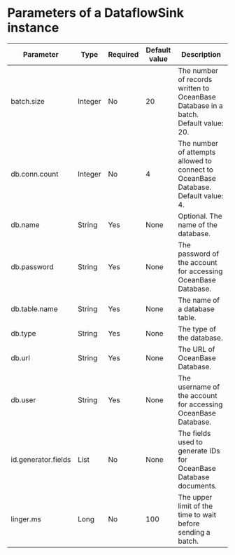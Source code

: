# Parameters of a DataflowSink instance

| Parameter | Type | Required | Default value | Description |
|---------------------|---------|------|----------------------|----------------------------------------------------------------------------------------------------|
| batch.size | Integer | No | 20 | The number of records written to OceanBase Database in a batch. Default value: 20.  |
| db.conn.count | Integer | No | 4 | The number of attempts allowed to connect to OceanBase Database. Default value: 4.  |
| db.name | String | Yes | None | Optional. The name of the database.  |
| db.password | String | Yes | None | The password of the account for accessing OceanBase Database.  |
| db.table.name | String | Yes | None | The name of a database table.  |
| db.type | String | Yes | None | The type of the database.  |
| db.url | String | Yes | None | The URL of OceanBase Database.  |
| db.user | String | Yes | None | The username of the account for accessing OceanBase Database.  |
| id.generator.fields | List | No | None | The fields used to generate IDs for OceanBase Database documents.  |
| linger.ms | Long | No | 100 | The upper limit of the time to wait before sending a batch.  |
